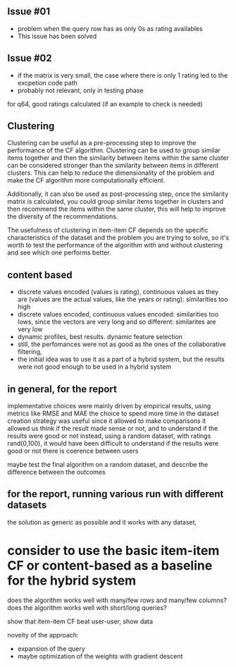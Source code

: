 ## Issue #01
+ problem when the query row has as only 0s as rating availables
+ This issue has been solved 

## Issue #02
+ if the matrix is very small, the case where there is only 1 rating led to the excpetion code path
+ probably not relevant, only in testing phase


for q64, good ratings calculated (if an example to check is needed)

## Clustering
Clustering can be useful as a pre-processing step to improve the performance of the CF algorithm. 
Clustering can be used to group similar items together and then the similarity between items within the same cluster can be considered stronger than the similarity between items in different clusters. 
This can help to reduce the dimensionality of the problem and make the CF algorithm more computationally efficient.

Additionally, it can also be used as post-processing step, 
once the similarity matrix is calculated, 
you could group similar items together in clusters and then recommend the items within the same cluster, 
this will help to improve the diversity of the recommendations.

The usefulness of clustering in item-item CF depends on the specific characteristics of the dataset and the problem you are trying to solve, 
so it's worth to test the performance of the algorithm with and without clustering and see which one performs better.

## content based
+ discrete values encoded (values is rating), continuous values as they are (values are the actual values, like the years or rating): similarities too high
+ discrete values encoded, continuous values encoded: similarities too lows, since the vectors are very long and so different: similarites are very low
+ dynamic profiles, best results. dynamic feature selection 
+ still, the perfomances were not as good as the ones of the collaborative filtering, 
+ the initial idea was to use it as a part of a hybrid system, but the results were not good enough to be used in a hybrid system

## in general, for the report
implementative choices were mainly driven by empirical results, using metrics like RMSE and MAE
the choice to spend more time in the dataset creation strategy was useful since it allowed to make comparisons 
it allowed us think if the result made sense or not, and to understand if the results were good or not
instead, using a random dataset, with ratings rand(0,100),  it would have been difficult to understand if the results were good or not
there is coerence between users

maybe test the final algorithm on a random dataset, and describe the difference between the outcomes

## for the report, running various run with different datasets

the solution as generic as possible and it works with any dataset,


# consider to use the basic item-item CF or content-based as a baseline for the hybrid system

does the algorithm works well with many/few rows and many/few columns?
does the algorithm works well with short/long queries?

show that item-item CF beat user-user, show data

novelty of the approach:
+ expansion of the query
+ maybe optimization of the weights with gradient descent

